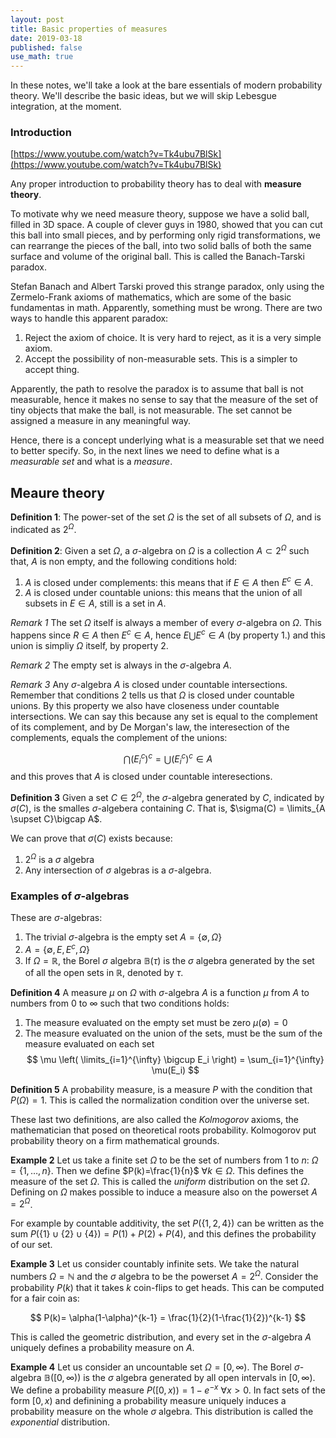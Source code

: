 ```yaml
---
layout: post
title: Basic properties of measures
date: 2019-03-18
published: false
use_math: true
---
```


In these notes, we'll take a look at the bare essentials of modern probability theory.
We'll describe the basic ideas, but we will skip Lebesgue integration, at the moment.

### Introduction

[https://www.youtube.com/watch?v=Tk4ubu7BlSk](https://www.youtube.com/watch?v=Tk4ubu7BlSk)

Any proper introduction to probability theory has to deal with **measure theory**.

To motivate why we need measure theory, suppose we have a solid ball, filled in 3D space.
A couple of clever guys in 1980, showed that you can cut this ball into small pieces, and by performing only rigid transformations, we can rearrange the pieces of the ball, into two solid balls of both the same surface and volume of the original ball.
This is called the Banach-Tarski paradox.

Stefan Banach and Albert Tarski proved this strange paradox, only using the Zermelo-Frank axioms of mathematics, which are some of the basic fundamentas in math.
Apparently, something must be wrong.
There are two ways to handle this apparent paradox:

1. Reject the axiom of choice. It is very hard to reject, as it is a very simple axiom.
2. Accept the possibility of non-measurable sets. This is a simpler to accept thing.

Apparently, the path to resolve the paradox is to assume that ball is not measurable, hence it makes no sense to say that the measure of the set of tiny objects that make the ball, is not measurable.
The set cannot be assigned a measure in any meaningful way.

Hence, there is a concept underlying what is a measurable set that we need to better specify.
So, in the next lines we need to define what is a *measurable set* and what is a *measure*.

## Meaure theory

**Definition 1**: The power-set of the set $\Omega$ is the set of all subsets of $\Omega$, and is indicated as $2^\Omega$.

**Definition 2**: Given a set $\Omega$, a $\sigma$-algebra on $\Omega$ is a collection $A \subset 2^{\Omega}$ such that, $A$ is non empty, and  the following conditions hold:
1. $A$ is closed under complements: this means that if $E\in A$ then $E^c  \in A$.
2. $A$ is closed under countable unions: this means that  the  union of all subsets in $E\in A$, still is a set in $A$.

*Remark 1* The set $\Omega$ itself is always a member of every $\sigma$-algebra on $\Omega$. This happens since $R \in A$ then $E^c \in A$, hence $E \bigcup E^c \in A$ (by property 1.) and this union is simpliy $\Omega$ itself, by property 2.

*Remark 2* The empty set is always in the $\sigma$-algebra $A$.


*Remark 3* Any $\sigma$-algebra $A$ is closed under countable intersections. Remember that conditions 2 tells us that $\Omega$ is closed under countable unions. By this property we also have closeness under countable intersections.
We can say this because any set is equal to the complement of its complement, and by De Morgan's law, the interesection of the complements, equals the complement of the unions:

$$
\bigcap (E_i^c)^c = \bigcup (E_i^c)^c \in A
$$
and this proves that $A$ is closed under countable interesections.

**Definition 3** Given a set $C \in 2^\Omega$, the $\sigma$-algebra generated by $C$, indicated by $\sigma(C)$, is the smalles $\sigma$-algebera containing $C$.
That is, $\sigma(C) = \limits_{A \supset C}\bigcap A$.

We can prove that $\sigma(C)$ exists because:
1. $2^\Omega$ is a $\sigma$ algebra
2. Any intersection of $\sigma$ algebras is a $\sigma$-algebra. 

### Examples of $\sigma$-algebras

These are $\sigma$-algebras:
1. The trivial $\sigma$-algebra is the empty set $A=\{ \emptyset, \Omega \}$
2. $A=\{ \emptyset, E,E^c,\Omega \}$
3. If $\Omega = \mathbb{R}$, the Borel $\sigma$ algebra $\mathbb{B}(\tau)$ is the $\sigma$ algebra generated by the set of all the open sets in $\mathbb{R}$, denoted by $\tau$.

**Definition 4** A measure $\mu$ on $\Omega$ with $\sigma$-algebra $A$ is a function $\mu$ from $A$ to numbers from $0$ to $\infty$ such that two conditions holds:
1. The measure evaluated on the empty set must be zero $\mu(\emptyset)=0$
2. The measure evaluated on the union of the sets, must be the sum of the measure evaluated on each set
$$
\mu \left( \limits_{i=1}^{\infty} \bigcup E_i \right) = \sum_{i=1}^{\infty} \mu(E_i)
$$

**Definition 5** A probability measure, is a measure $P$ with the condition that $P(\Omega)=1$. This is called the normalization condition over the universe set.

These last two definitions, are also called the *Kolmogorov* axioms, the mathematician that posed on theoretical roots probability.
Kolmogorov put probability theory on a firm mathematical grounds.

**Example 2** Let us take a finite set $\Omega$ to be the set of numbers from 1 to $n$: $\Omega= \{1,\ldots, n \}$.
Then we define $P(k)=\frac{1}{n}$ $\forall k \in \Omega$. This defines the measure of the set $\Omega$.
This is called the *uniform* distribution on the set $\Omega$. Defining on $\Omega$ makes possible to induce a measure also on the powerset $A=2^\Omega$.

For example by countable additivity, the set $P(\{1,2,4\})$ can be written as the sum $P(\{1 \} \cup \{2\} \cup \{4\})=P(1) + P(2) + P(4)$, and this defines the probability of our set.

**Example 3** Let us consider countably infinite sets. We take the natural numbers $\Omega=\mathbb{N}$ and the $\sigma$ algebra to be the powerset $A=2^\Omega$.
Consider the probability $P(k)$ that it takes $k$ coin-flips to get heads. This can be computed for a fair coin as:

$$
P(k)= \alpha(1-\alpha)^{k-1} = \frac{1}{2}(1-\frac{1}{2})^{k-1}
$$

This is called the geometric distribution, and every set in the $\sigma$-algebra $A$ uniquely defines a probability measure on $A$.

**Example 4** Let us consider an uncountable set $\Omega = [0, \infty )$. The Borel $\sigma$-algebra $\mathbb{B}([0,\infty))$ is the $\sigma$ algebra generated by all open intervals in $[0,\infty)$.
We define a probability measure $P([0,x)) = 1-e^{-x}$ $\forall x >0$.
In fact sets of the form $[0,x)$ and definining a probability measure uniquely induces a probability measure on the whole $\sigma$ algebra. This distribution is called the *exponential* distribution.
